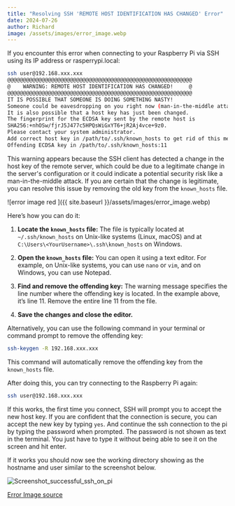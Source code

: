 ```yaml
---
title: "Resolving SSH 'REMOTE HOST IDENTIFICATION HAS CHANGED' Error"
date: 2024-07-26
author: Richard
image: /assets/images/error_image.webp
---
```


If you encounter this error when connecting to your Raspberry Pi via SSH using its IP address or rasperrypi.local:

```sh
ssh user@192.168.xxx.xxx
@@@@@@@@@@@@@@@@@@@@@@@@@@@@@@@@@@@@@@@@@@@@@@@@@@@@@@@@@@@
@    WARNING: REMOTE HOST IDENTIFICATION HAS CHANGED!     @
@@@@@@@@@@@@@@@@@@@@@@@@@@@@@@@@@@@@@@@@@@@@@@@@@@@@@@@@@@@
IT IS POSSIBLE THAT SOMEONE IS DOING SOMETHING NASTY!
Someone could be eavesdropping on you right now (man-in-the-middle attack)!
It is also possible that a host key has just been changed.
The fingerprint for the ECDSA key sent by the remote host is
SHA256:+nhOSw/fjrJ5J477c5HPQsWiGxYT6+jR2Aj4vce+9z0.
Please contact your system administrator.
Add correct host key in /path/to/.ssh/known_hosts to get rid of this message.
Offending ECDSA key in /path/to/.ssh/known_hosts:11
```

This warning appears because the SSH client has detected a change in the host key of the remote server, which could be due to a legitimate change in the server's configuration or it could indicate a potential security risk like a man-in-the-middle attack. If you are certain that the change is legitimate, you can resolve this issue by removing the old key from the `known_hosts` file.

![error image red ]({{ site.baseurl }}/assets/images/error_image.webp)

Here’s how you can do it:

1. **Locate the `known_hosts` file:**
   The file is typically located at `~/.ssh/known_hosts` on Unix-like systems (Linux, macOS) and at `C:\Users\<YourUsername>\.ssh\known_hosts` on Windows.

2. **Open the `known_hosts` file:**
   You can open it using a text editor. For example, on Unix-like systems, you can use `nano` or `vim`, and on Windows, you can use Notepad.

3. **Find and remove the offending key:**
   The warning message specifies the line number where the offending key is located. In the example above, it’s line 11. Remove the entire line 11 from the file.

4. **Save the changes and close the editor.**

Alternatively, you can use the following command in your terminal or command prompt to remove the offending key:

```sh
ssh-keygen -R 192.168.xxx.xxx
```

This command will automatically remove the offending key from the `known_hosts` file.

After doing this, you can try connecting to the Raspberry Pi again:

```sh
ssh user@192.168.xxx.xxx
```
If this works, the first time you connect, SSH will prompt you to accept the new host key. If you are confident that the connection is secure, you can accept the new key by typing `yes`. And continue the ssh connection to the pi by typing the password when prompted. The password is not shown as text in the terminal. You just have to type it without being able to see it on the screen and hit enter.

If it works you should now see the working directory showing as the hostname and user similar to the screenshot below.

![Screenshot_successful_ssh_on_pi](https://github.com/user-attachments/assets/2ddcbef2-6527-4d9e-a2e6-6b89522bdfe4)


[Error Image source](https://sparwan.com/en/blogs/news/comment-resoudre-lerreur-ssh-warning-remote-host-identification-has-changed)